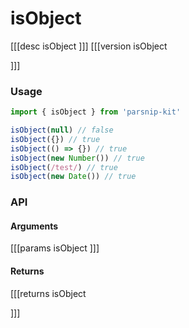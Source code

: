 # isObject
[[[desc isObject
]]]
[[[version isObject
  
]]]
### Usage

```ts
import { isObject } from 'parsnip-kit'

isObject(null) // false
isObject({}) // true
isObject(() => {}) // true
isObject(new Number()) // true
isObject(/test/) // true
isObject(new Date()) // true
```


### API

#### Arguments
[[[params isObject
]]]
#### Returns
[[[returns isObject

]]]